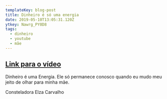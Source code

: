 ```yaml
---
templateKey: blog-post
title: Dinheiro é só uma energia
date: 2019-05-10T13:05:31.120Z
ytkey: Nawrg_PY0D8
tags:
  - dinheiro
  - youtube
  - mãe
---
```

## [Link para o vídeo](https://www.youtube.com/watch?v=Nawrg_PY0D8)



Dinheiro é uma Energia. Ele só permanece conosco quando eu mudo meu jeito de olhar para minha mãe.

Consteladora Elza Carvalho
